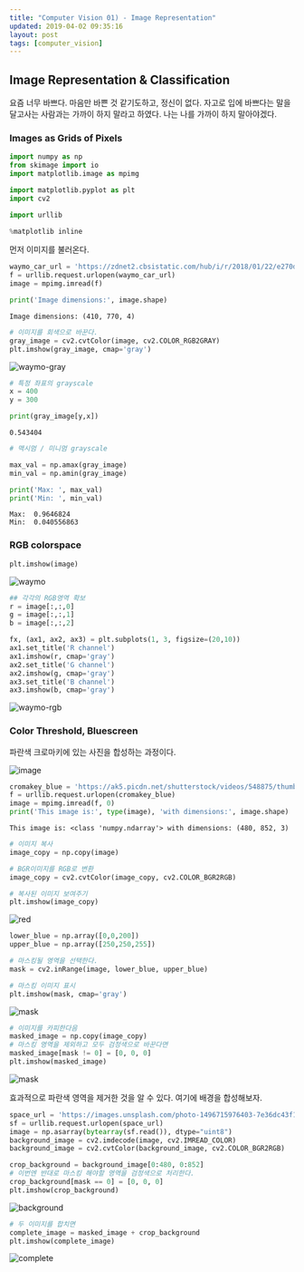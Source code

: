 ```yaml
---
title: "Computer Vision 01) - Image Representation"
updated: 2019-04-02 09:35:16
layout: post
tags: [computer_vision]
---
```


## Image Representation & Classification

요즘 너무 바쁘다. 마음만 바쁜 것 같기도하고, 정신이 없다. 자고로 입에 바쁘다는 말을 달고사는 사람과는 가까이 하지 말라고 하였다. 나는 나를 가까이 하지 말아야겠다.

### Images as Grids of Pixels

```python
import numpy as np
from skimage import io
import matplotlib.image as mpimg

import matplotlib.pyplot as plt
import cv2

import urllib

%matplotlib inline
```

먼저 이미지를 불러온다.

```python
waymo_car_url = 'https://zdnet2.cbsistatic.com/hub/i/r/2018/01/22/e270d68c-c028-421a-bc5b-5d2a9a9458d1/resize/770xauto/50e9d2f0fc86841ba455489d50651291/google-waymo-self-driving-atlanta.png'
f = urllib.request.urlopen(waymo_car_url)
image = mpimg.imread(f)

print('Image dimensions:', image.shape)
```

```
Image dimensions: (410, 770, 4)
```

```python
# 이미지를 회색으로 바꾼다.
gray_image = cv2.cvtColor(image, cv2.COLOR_RGB2GRAY)
plt.imshow(gray_image, cmap='gray')
```

![waymo-gray](/images/2019/computer-vision/01.png)

```python
# 특정 좌표의 grayscale
x = 400
y = 300

print(gray_image[y,x])
```

```
0.543404
```

```python
# 맥시멈 / 미니멈 grayscale

max_val = np.amax(gray_image)
min_val = np.amin(gray_image)

print('Max: ', max_val)
print('Min: ', min_val)
```

```
Max:  0.9646824
Min:  0.040556863
```

### RGB colorspace

```python
plt.imshow(image)
```

![waymo](/images/2019/computer-vision/02.png)

```python
## 각각의 RGB영역 확보
r = image[:,:,0]
g = image[:,:,1]
b = image[:,:,2]
```

```python
fx, (ax1, ax2, ax3) = plt.subplots(1, 3, figsize=(20,10))
ax1.set_title('R channel')
ax1.imshow(r, cmap='gray')
ax2.set_title('G channel')
ax2.imshow(g, cmap='gray')
ax3.set_title('B channel')
ax3.imshow(b, cmap='gray')
```

![waymo-rgb](/images/2019/computer-vision/03.png)

### Color Threshold, Bluescreen

파란색 크로마키에 있는 사진을 합성하는 과정이다.

![image](https://ak5.picdn.net/shutterstock/videos/548875/thumb/1.jpg)

```python
cromakey_blue = 'https://ak5.picdn.net/shutterstock/videos/548875/thumb/1.jpg'
f = urllib.request.urlopen(cromakey_blue)
image = mpimg.imread(f, 0)
print('This image is:', type(image), 'with dimensions:', image.shape)
```

```
This image is: <class 'numpy.ndarray'> with dimensions: (480, 852, 3)
```

```python
# 이미지 복사
image_copy = np.copy(image)

# BGR이미지를 RGB로 변환
image_copy = cv2.cvtColor(image_copy, cv2.COLOR_BGR2RGB)

# 복사된 이미지 보여주기
plt.imshow(image_copy)
```

![red](/images/2019/computer-vision/04.png)

```python
lower_blue = np.array([0,0,200]) 
upper_blue = np.array([250,250,255])

# 마스킹될 영역을 선택한다.
mask = cv2.inRange(image, lower_blue, upper_blue)

# 마스킹 이미지 표시
plt.imshow(mask, cmap='gray')
```

![mask](/images/2019/computer-vision/05.png)

```python
# 이미지를 카피한다음
masked_image = np.copy(image_copy)
# 마스킹 영역을 제외하고 모두 검정색으로 바꾼다면
masked_image[mask != 0] = [0, 0, 0]
plt.imshow(masked_image)
```

![mask](/images/2019/computer-vision/06.png)

효과적으로 파란색 영역을 제거한 것을 알 수 있다. 여기에 배경을 합성해보자.

```python
space_url = 'https://images.unsplash.com/photo-1496715976403-7e36dc43f17b?ixlib=rb-1.2.1&w=1000&q=80'
sf = urllib.request.urlopen(space_url)
image = np.asarray(bytearray(sf.read()), dtype="uint8")
background_image = cv2.imdecode(image, cv2.IMREAD_COLOR)
background_image = cv2.cvtColor(background_image, cv2.COLOR_BGR2RGB)

crop_background = background_image[0:480, 0:852]
# 이번엔 반대로 마스킹 해야할 영역을 검정색으로 처리한다.
crop_background[mask == 0] = [0, 0, 0]
plt.imshow(crop_background)
```

![background](/images/2019/computer-vision/07.png)

```python
# 두 이미지를 합치면
complete_image = masked_image + crop_background
plt.imshow(complete_image)
```

![complete](/images/2019/computer-vision/08.png)